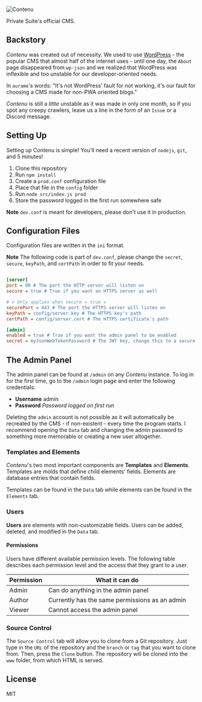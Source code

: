 ![Contenu](https://cdn.discordapp.com/attachments/574628569288933398/600994361223806979/unknown.png)

Private Suite's official CMS.

## Backstory

*Contenu* was created out of necessity. We used to use [WordPress](https://wordpress.com) - the popular CMS that almost half of the internet uses - until one day, the `About` page disappeared from `wp-json` and we realized that WordPress was inflexible and too unstable for our developer-oriented needs.

In `aurame`'s words: "It's not WordPress' fault for not working, it's our fault for choosing a CMS made for non-PWA oriented blogs."

*Contenu* is still a *little* unstable as it was made in only one month, so if you spot any creepy crawlers, leave us a line in the form of an `Issue` or a Discord message.

## Setting Up

Setting up Contenu is simple! You'll need a recent version of `nodejs`, `git`, and 5 minutes!

1. Clone this repository
2. Run `npm install`
3. Create a `prod.conf` configuration file
4. Place that file in the `config` folder
5. Run `node src/index.js prod`
6. Store the password logged in the first run somewhere safe

**Note** `dev.conf` is meant for developers, please don't use it in production.

## Configuration Files

Configuration files are written in the `ini` format.

**Note** The following code is part of `dev.conf`, please change the `secret`, `secure`, `keyPath`, and `certPath` in order to fit your needs.

```ini

[server]
port = 80 # The port the HTTP server will listen on
secure = true # True if you want an HTTPS server as well

# v Only applies when secure = true v
securePort = 443 # The port the HTTPS server will listen on
keyPath = config/server.key # The HTTPS key's path
certPath = config/server.cert # The HTTPS certificate's path

[admin]
enabled = true # True if you want the admin panel to be enabled
secret = myJsonWebTokenPassword # The JWT key, change this to a secure password

```

## The Admin Panel

The admin panel can be found at `/admin` on any *Contenu* instance. To log in for the first time, go to the `/admin` login page and enter the following credentials:

* **Username** admin
* **Password** *Password logged on first run*

Deleting the `admin` account is not possible as it will automatically be recreated by the CMS - if non-existent - every time the program starts. I recommend opening the `Data` tab and changing the admin password to something more memorable or creating a new user altogether.

### Templates and Elements

*Contenu*'s two most important components are **Templates** and **Elements**. Templates are molds that define child elements' fields. Elements are database entries that contain fields.

Templates can be found in the `Data` tab while elements can be found in the `Elements` tab.

### Users

**Users** are elements with non-customizable fields. Users can be added, deleted, and modified in the `Data` tab.

#### Permissions

Users have different available permission levels. The following table describes each permission level and the access that they grant to a user.

Permission | What it can do
---------- | --------------
Admin | Can do anything in the admin panel
Author | Currently has the same permissions as an admin
Viewer | Cannot access the admin panel

### Source Control

The `Source Control` tab will allow you to clone from a Git repository. Just type in the `URL` of the repository and the `branch` or `tag` that you want to clone from. Then, press the `Clone` button. The repository will be cloned into the `www` folder, from which HTML is served.

## License

MIT
